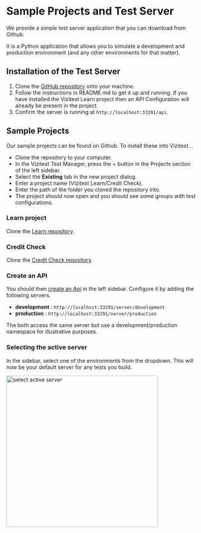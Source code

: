 # Sample Projects and Test Server

We provide a simple test server application that you can download from Github. 

It is a Python application that allows you to simulate a development and production environment (and any other environments for that matter).

## Installation of the Test Server
1. Clone the [GitHub repository](https://github.com/Vizitest/play-server) onto your machine.
2. Follow the instructions in README.md to get it up and running. If you have installed the Vizitest Learn project then an API Configuration will already be present in the project.
3. Confirm the server is running at ```http://localhost:33291/api```.

## Sample Projects
Our sample projects can be found on Github. To install these into Vizitest...

- Clone the repository to your computer.
- In the Vizitest Test Manager, press the + button in the Projects section of the left sidebar.
- Select the **Existing** tab in the new project dialog.
- Enter a project name (Vizitest Learn/Credit Check).
- Enter the path of the folder you cloned the repository into.
- The project should now open and you should see some groups with test configurations.

### Learn project

Clone the [Learn repository](https://github.com/Vizitest/vizitest-learn).

### Credit Check

Clone the [Credit Check repository](https://github.com/Vizitest/vizitest-learn).

### Create an API

You should then [create an Api](API-Configurations.md) in the left sidebar. Configure it by adding the following servers.

- **development** : ```http://localhost:33291/server/development```
- **production** : ```http://localhost:33291/server/production```

The both access the same server but use a development/production namespace for illustrative purposes.

### Selecting the active server
In the sidebar, select one of the environments from the dropdown. This will now be your default server for any tests you build.

<img src="change-active-server.png" width="400" alt="select active server"/>
